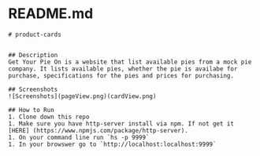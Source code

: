 # README.md
    # product-cards


    ## Description 
    Get Your Pie On is a website that list available pies from a mock pie company. It lists available pies, whether the pie is availabe for purchase, specifications for the pies and prices for purchasing.
    
    ## Screenshots
    ![Screenshots](pageView.png)(cardView.png)
    
    ## How to Run 
    1. Clone down this repo
    1. Make sure you have http-server install via npm. If not get it [HERE] (https://www.npmjs.com/package/http-server).
    1. On your command line run `hs -p 9999`
    1. In your browswer go to `http://localhost:localhost:9999`